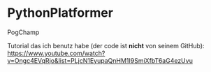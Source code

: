 # PythonPlatformer
PogChamp


Tutorial das ich benutz habe (der code ist **nicht** von seinem GitHub): https://www.youtube.com/watch?v=Ongc4EVqRjo&list=PLjcN1EyupaQnHM1I9SmiXfbT6aG4ezUvu
